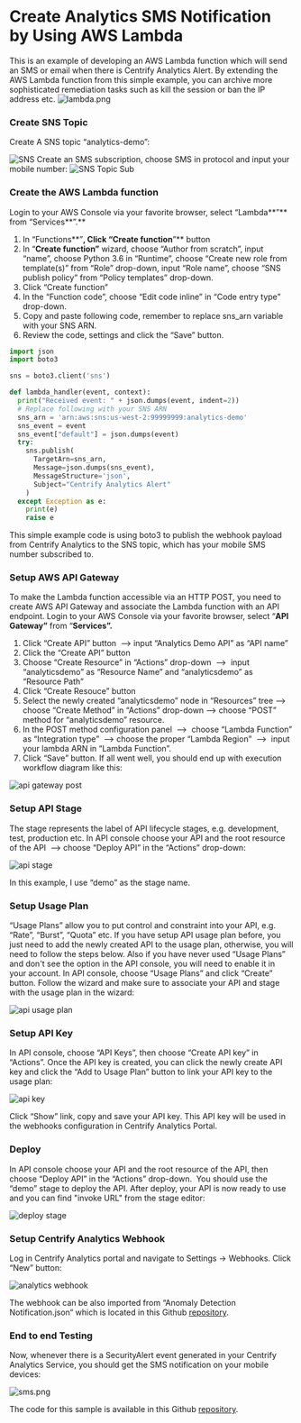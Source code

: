 # Create Analytics SMS Notification by Using AWS Lambda  

This is an example of developing an AWS Lambda function which will send an SMS or email when there is Centrify Analytics Alert. By extending the AWS Lambda function from this simple example, you can archive more sophisticated remediation tasks such as kill the session or ban the IP address etc. ![lambda.png](https://yanlin286934087.files.wordpress.com/2018/04/lambda1.png)

### Create SNS Topic

Create A SNS topic “analytics-demo”:

![SNS](https://yanlin286934087.files.wordpress.com/2018/04/sns.png) Create an SMS subscription, choose SMS in protocol and input your mobile number: ![SNS Topic Sub](https://yanlin286934087.files.wordpress.com/2018/04/sns-topic-sub.png)

### Create the AWS Lambda function

Login to your AWS Console via your favorite browser, select “Lambda**”** from “Services**”.**

  1. In “Functions**”**, Click “Create function**”** button
  2. In “**Create function”** wizard, choose “Author from scratch”, input “name”, choose Python 3.6 in “Runtime”, choose “Create new role from template(s)” from “Role” drop-down, input “Role name”, choose “SNS publish policy” from “Policy templates” drop-down.
  3. Click “Create function”
  4. In the “Function code”, choose “Edit code inline” in “Code entry type” drop-down.
  5. Copy and paste following code, remember to replace sns_arn variable with your SNS ARN.
  6. Review the code, settings and click the “Save” button.
```python
import json 
import boto3 

sns = boto3.client('sns') 

def lambda_handler(event, context): 
  print("Received event: " + json.dumps(event, indent=2)) 
  # Replace following with your SNS ARN 
  sns_arn = 'arn:aws:sns:us-west-2:99999999:analytics-demo' 
  sns_event = event 
  sns_event["default"] = json.dumps(event) 
  try: 
    sns.publish( 
      TargetArn=sns_arn, 
      Message=json.dumps(sns_event), 
      MessageStructure='json', 
      Subject="Centrify Analytics Alert" 
    ) 
  except Exception as e: 
    print(e) 
    raise e 
```
This simple example code is using boto3 to publish the webhook payload from Centrify Analytics to the SNS topic, which has your mobile SMS number subscribed to. 

### Setup AWS API Gateway

To make the Lambda function accessible via an HTTP POST, you need to create AWS API Gateway and associate the Lambda function with an API endpoint. Login to your AWS Console via your favorite browser, select “**API Gateway”** from “**Services”.**

  1. Click “Create API” button  --> input “Analytics Demo API” as “API name”
  2. Click the “Create API” button
  3. Choose “Create Resource” in “Actions” drop-down  -->  input “analyticsdemo” as “Resource Name” and “analyticsdemo” as “Resource Path”
  4. Click “Create Resouce” button
  5. Select the newly created “analyticsdemo” node in “Resources” tree --> choose “Create Method” in “Actions” drop-down --> choose “POST” method for “analyticsdemo” resource.
  6. In the POST method configuration panel  -->  choose “Lambda Function” as “Integration type”  --> choose the proper “Lambda Region”  -->  input your lambda ARN in “Lambda Function”.
  7. Click “Save” button.
If all went well, you should end up with execution workflow diagram like this: 

![api gateway post](https://yanlin286934087.files.wordpress.com/2018/04/api-gateway-post.png)


### Setup API Stage

The stage represents the label of API lifecycle stages, e.g. development, test, production etc. In API console choose your API and the root resource of the API  --> choose “Deploy API” in the “Actions” drop-down: 

![api stage](https://yanlin286934087.files.wordpress.com/2018/04/api-stage.png) 

In this example, I use “demo” as the stage name. 


### Setup Usage Plan

“Usage Plans” allow you to put control and constraint into your API, e.g. “Rate”, “Burst”, “Quota” etc. If you have setup API usage plan before, you just need to add the newly created API to the usage plan, otherwise, you will need to follow the steps below. Also if you have never used “Usage Plans” and don't see the option in the API console, you will need to enable it in your account. In API console, choose “Usage Plans” and click “Create” button. Follow the wizard and make sure to associate your API and stage with the usage plan in the wizard: 

![api usage plan](https://yanlin286934087.files.wordpress.com/2018/04/api-usage-plan.png)


### Setup API Key

In API console, choose “API Keys”, then choose “Create API key” in “Actions”. Once the API key is created, you can click the newly create API key and click the “Add to Usage Plan” button to link your API key to the usage plan: 

![api key](https://yanlin286934087.files.wordpress.com/2018/04/api-key.png) 

Click “Show” link, copy and save your API key. This API key will be used in the webhooks configuration in Centrify Analytics Portal. 


### Deploy

In API console choose your API and the root resource of the API, then choose “Deploy API” in the “Actions” drop-down.  You should use the “demo” stage to deploy the API. After deploy, your API is now ready to use and you can find "invoke URL" from the stage editor: 

![deploy stage](https://yanlin286934087.files.wordpress.com/2018/04/deploy-stage1.png)


### Setup Centrify Analytics Webhook

Log in Centrify Analytics portal and navigate to Settings -> Webhooks. Click “New” button: 

![analytics webhook](https://yanlin286934087.files.wordpress.com/2018/04/analytics-webhook.png) 

The webhook can be also imported from “Anomaly Detection Notification.json“ which is located in this Github [repository](https://github.com/centrify/Analytics-SMS-Notification-Lambda). 

### End to end Testing

Now, whenever there is a SecurityAlert event generated in your Centrify Analytics Service, you should get the SMS notification on your mobile devices:

![sms.png](https://yanlin286934087.files.wordpress.com/2018/04/sms.png?w=692&h=1230)

The code for this sample is available in this Github [repository](https://github.com/centrify/Analytics-SMS-Notification-Lambda). 
